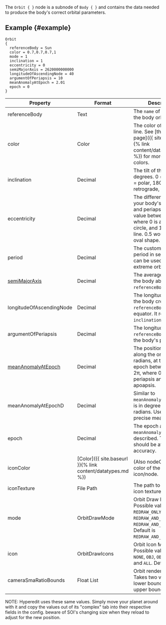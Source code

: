 The `Orbit { }` node is a subnode of `Body { }` and contains the data needed to produce the body's correct orbital parameters.

## Example {#example}
```
Orbit
{
  referenceBody = Sun
  color = 0.7,0.7,0.7,1
  mode = 1
  inclination = 1
  eccentricity = 0
  semiMajorAxis = 2620000000000
  longitudeOfAscendingNode = 40
  argumentOfPeriapsis = 10
  meanAnomalyAtEpoch = 2.01
  epoch = 0
}
```

|Property|Format|Description|
|--------|------|-----------|
|referenceBody|Text|The `name` of the object the body orbits.|
|color|Color|The color of the orbit line. See [the DataTypes page]({{ site.baseurl }}{% link content/datatypes.md %}) for more info on colors.|
|inclination|Decimal|The tilt of the orbit in degrees. 0 = normal, 90 = polar, 180 = retrograde, etc...|
|eccentricity|Decimal|The difference between your body's apoapsis and periapsis. It is a value between 0 and 1, where 0 is a perfect circle, and 1 is a straight line. 0.5 would give an oval shape.|
|period|Decimal|The custom orbital period in seconds. This can be used to set extreme orbital periods.|
|[semiMajorAxis](https://en.wikipedia.org/wiki/Semi-major_and_semi-minor_axes)|Decimal|The average altitude of the body above its `referenceBody`'s center.|
|longitudeOfAscendingNode|Decimal|The longitude at where the body crosses the `referenceBody`'s equator. It relies on `inclination`.|
|argumentOfPeriapsis|Decimal|The longitude of the `referenceBody` where the body's periapsis is.|
|[meanAnomalyAtEpoch](https://en.wikipedia.org/wiki/Mean_anomaly)|Decimal|The position of the body along the orbit, in radians, at the specified epoch between 0 and 2π, where 0 is the periapsis and π is the apoapsis.|
|meanAnomalyAtEpochD|Decimal|Similar to `meanAnomalyAtEpoch`, but is in degrees instead of radians. Useful for more precise measurement.|
|epoch|Decimal|The epoch at which `meanAnomalyAtEpoch` is described. Typically should be at 0 for best accuracy.|
|iconColor|[Color]({{ site.baseurl }}{% link content/datatypes.md %})|(Also nodeColor) The color of the orbit icon/node.|
|iconTexture|File Path|The path to the custom icon texture.|
|mode|OrbitDrawMode|Orbit Draw Mode. Possible values are `OFF`, `REDRAW_ONLY`, `REDRAW_AND_FOLLOW`, and `REDRAW_AND_RECALCULATE`. Default is `REDRAW_AND_RECALCULATE`.|
|icon|OrbitDrawIcons|Orbit Icon Mode. Possible values are `NONE`, `OBJ`, `OBJ_PE_AP`, and `ALL`. Default is `ALL`.|
|cameraSmaRatioBounds|Float List|Orbit rendering bounds. Takes two values, the lower bound and the upper bound.|

NOTE: Hyperedit uses these same values. Simply move your planet around with it and copy the values out of its "complex" tab into their respective fields in the config. beware of SOI's changing size when they reload to adjust for the new position.
